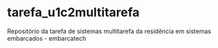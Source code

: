# tarefa_u1c2multitarefa
Repositório da tarefa de sistemas multitarefa da residência em sistemas embarcados - embarcatech
